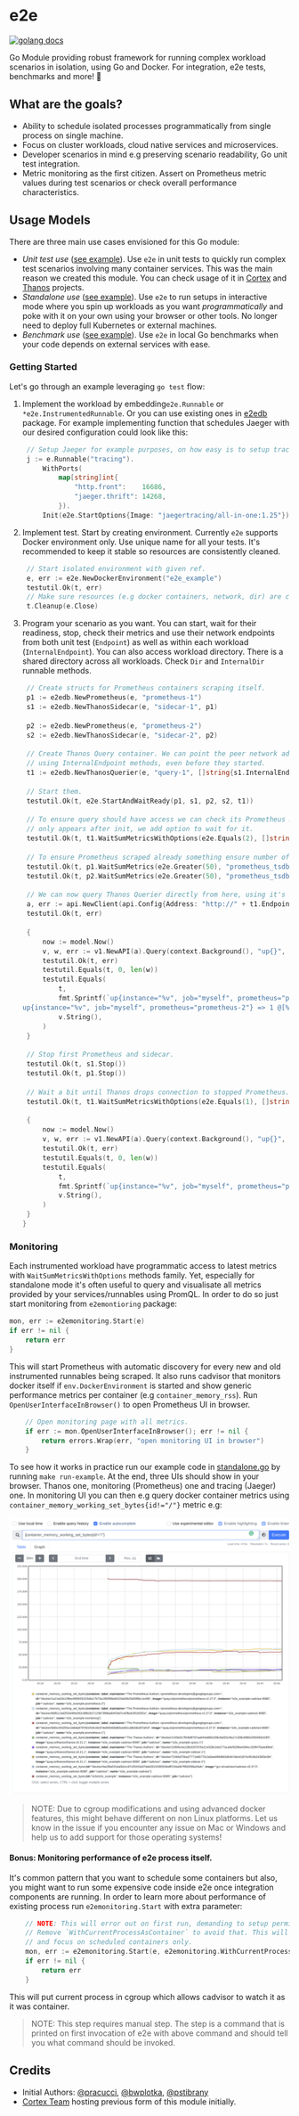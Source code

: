# e2e

[![golang docs](https://img.shields.io/badge/go.dev-reference-007d9c?logo=go&logoColor=white&style=flat-square)](https://pkg.go.dev/github.com/efficientgo/e2e)

Go Module providing robust framework for running complex workload scenarios in isolation, using Go and Docker. For integration, e2e tests, benchmarks and more! 💪

## What are the goals?

* Ability to schedule isolated processes programmatically from single process on single machine.
* Focus on cluster workloads, cloud native services and microservices.
* Developer scenarios in mind e.g preserving scenario readability, Go unit test integration.
* Metric monitoring as the first citizen. Assert on Prometheus metric values during test scenarios or check overall performance characteristics.

## Usage Models

There are three main use cases envisioned for this Go module:

* *Unit test use* ([see example](examples/thanos/unittest_test.go)). Use `e2e` in unit tests to quickly run complex test scenarios involving many container services. This was the main reason we created this module. You can check usage of it in [Cortex](https://github.com/cortexproject/cortex/tree/main/integration) and [Thanos](https://github.com/thanos-io/thanos/tree/main/test/e2e) projects.
* *Standalone use* ([see example](examples/thanos/standalone.go)). Use `e2e` to run setups in interactive mode where you spin up workloads as you want *programmatically* and poke with it on your own using your browser or other tools. No longer need to deploy full Kubernetes or external machines.
* *Benchmark use* ([see example](examples/thanos/benchmark_test.go)). Use `e2e` in local Go benchmarks when your code depends on external services with ease.

### Getting Started

Let's go through an example leveraging `go test` flow:

1. Implement the workload by embedding`e2e.Runnable` or `*e2e.InstrumentedRunnable`. Or you can use existing ones in [e2edb](db/) package. For example implementing function that schedules Jaeger with our desired configuration could look like this:

   ```go mdox-exec="sed -n '38,45p' examples/thanos/standalone.go"
   	// Setup Jaeger for example purposes, on how easy is to setup tracing pipeline in e2e framework.
   	j := e.Runnable("tracing").
   		WithPorts(
   			map[string]int{
   				"http.front":    16686,
   				"jaeger.thrift": 14268,
   			}).
   		Init(e2e.StartOptions{Image: "jaegertracing/all-in-one:1.25"})
   ```

2. Implement test. Start by creating environment. Currently `e2e` supports Docker environment only. Use unique name for all your tests. It's recommended to keep it stable so resources are consistently cleaned.

   ```go mdox-exec="sed -n '22,26p' examples/thanos/unittest_test.go"
   	// Start isolated environment with given ref.
   	e, err := e2e.NewDockerEnvironment("e2e_example")
   	testutil.Ok(t, err)
   	// Make sure resources (e.g docker containers, network, dir) are cleaned.
   	t.Cleanup(e.Close)
   ```

3. Program your scenario as you want. You can start, wait for their readiness, stop, check their metrics and use their network endpoints from both unit test (`Endpoint`) as well as within each workload (`InternalEndpoint`). You can also access workload directory. There is a shared directory across all workloads. Check `Dir` and `InternalDir` runnable methods.

   ```go mdox-exec="sed -n '28,86p' examples/thanos/unittest_test.go"
   	// Create structs for Prometheus containers scraping itself.
   	p1 := e2edb.NewPrometheus(e, "prometheus-1")
   	s1 := e2edb.NewThanosSidecar(e, "sidecar-1", p1)

   	p2 := e2edb.NewPrometheus(e, "prometheus-2")
   	s2 := e2edb.NewThanosSidecar(e, "sidecar-2", p2)

   	// Create Thanos Query container. We can point the peer network addresses of both Prometheus instance
   	// using InternalEndpoint methods, even before they started.
   	t1 := e2edb.NewThanosQuerier(e, "query-1", []string{s1.InternalEndpoint("grpc"), s2.InternalEndpoint("grpc")})

   	// Start them.
   	testutil.Ok(t, e2e.StartAndWaitReady(p1, s1, p2, s2, t1))

   	// To ensure query should have access we can check its Prometheus metric using WaitSumMetrics method. Since the metric we are looking for
   	// only appears after init, we add option to wait for it.
   	testutil.Ok(t, t1.WaitSumMetricsWithOptions(e2e.Equals(2), []string{"thanos_store_nodes_grpc_connections"}, e2e.WaitMissingMetrics()))

   	// To ensure Prometheus scraped already something ensure number of scrapes.
   	testutil.Ok(t, p1.WaitSumMetrics(e2e.Greater(50), "prometheus_tsdb_head_samples_appended_total"))
   	testutil.Ok(t, p2.WaitSumMetrics(e2e.Greater(50), "prometheus_tsdb_head_samples_appended_total"))

   	// We can now query Thanos Querier directly from here, using it's host address thanks to Endpoint method.
   	a, err := api.NewClient(api.Config{Address: "http://" + t1.Endpoint("http")})
   	testutil.Ok(t, err)

   	{
        now := model.Now()
        v, w, err := v1.NewAPI(a).Query(context.Background(), "up{}", now.Time())
        testutil.Ok(t, err)
        testutil.Equals(t, 0, len(w))
        testutil.Equals(
            t,
            fmt.Sprintf(`up{instance="%v", job="myself", prometheus="prometheus-1"} => 1 @[%v]
   up{instance="%v", job="myself", prometheus="prometheus-2"} => 1 @[%v]`, p1.InternalEndpoint(e2edb.AccessPortName), now, p2.InternalEndpoint(e2edb.AccessPortName), now),
            v.String(),
        )
   	}

   	// Stop first Prometheus and sidecar.
   	testutil.Ok(t, s1.Stop())
   	testutil.Ok(t, p1.Stop())

   	// Wait a bit until Thanos drops connection to stopped Prometheus.
   	testutil.Ok(t, t1.WaitSumMetricsWithOptions(e2e.Equals(1), []string{"thanos_store_nodes_grpc_connections"}, e2e.WaitMissingMetrics()))

   	{
        now := model.Now()
        v, w, err := v1.NewAPI(a).Query(context.Background(), "up{}", now.Time())
        testutil.Ok(t, err)
        testutil.Equals(t, 0, len(w))
        testutil.Equals(
            t,
            fmt.Sprintf(`up{instance="%v", job="myself", prometheus="prometheus-2"} => 1 @[%v]`, p2.InternalEndpoint(e2edb.AccessPortName), now),
            v.String(),
        )
   	}
   }
   ```

### Monitoring

Each instrumented workload have programmatic access to latest metrics with `WaitSumMetricsWithOptions` methods family. Yet, especially for standalone mode it's often useful to query and visualisate all metrics provided by your services/runnables using PromQL. In order to do so just start monitoring from `e2emontioring` package:

```go
mon, err := e2emonitoring.Start(e)
if err != nil {
	return err
}
```

This will start Prometheus with automatic discovery for every new and old instrumented runnables being scraped. It also runs cadvisor that monitors docker itself if `env.DockerEnvironment` is started and show generic performance metrics per container (e.g `container_memory_rss`). Run `OpenUserInterfaceInBrowser()` to open Prometheus UI in browser.

```go mdox-exec="sed -n '86,89p' examples/thanos/standalone.go"
	// Open monitoring page with all metrics.
	if err := mon.OpenUserInterfaceInBrowser(); err != nil {
		return errors.Wrap(err, "open monitoring UI in browser")
	}
```

To see how it works in practice run our example code in [standalone.go](examples/thanos/standalone.go) by running `make run-example`. At the end, three UIs should show in your browser. Thanos one, monitoring (Prometheus) one and tracing (Jaeger) one. In monitoring UI you can then e.g query docker container metrics using `container_memory_working_set_bytes{id!="/"}` metric e.g:

![mem metric](monitoring.png)

> NOTE: Due to cgroup modifications and using advanced docker features, this might behave different on non Linux platforms. Let us know in the issue if you encounter any issue on Mac or Windows and help us to add support for those operating systems!

#### Bonus: Monitoring performance of e2e process itself.

It's common pattern that you want to schedule some containers but also, you might want to run some expensive code inside e2e once integration components are running. In order to learn more about performance of existing process run `e2emonitoring.Start` with extra parameter:

```go mdox-exec="sed -n '30,36p' examples/thanos/standalone.go"
	// NOTE: This will error out on first run, demanding to setup permissions for cgroups.
	// Remove `WithCurrentProcessAsContainer` to avoid that. This will also descope monitoring current process itself
	// and focus on scheduled containers only.
	mon, err := e2emonitoring.Start(e, e2emonitoring.WithCurrentProcessAsContainer())
	if err != nil {
		return err
	}
```

This will put current process in cgroup which allows cadvisor to watch it as it was container.

> NOTE: This step requires manual step. The step is a command that is printed on first invocation of e2e with above command and should tell you what command should be invoked.

## Credits

* Initial Authors: [@pracucci](https://github.com/pracucci), [@bwplotka](https://github.com/bwplotka), [@pstibrany](https://github.com/pstibrany)
* [Cortex Team](https://github.com/cortexproject/cortex/tree/f639b1855c9f0c9564113709a6bce2996d151ec7/integration) hosting previous form of this module initially.
